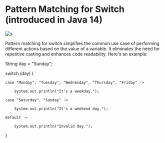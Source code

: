 # Pattern Matching for Switch (introduced in Java 14)

![s](https://github.com/PraveenNanda124/Technical-blogs/assets/116082827/194cbd00-bcc7-425d-ae88-3539e8f179d8)


Pattern matching for switch simplifies the common use case of performing different actions based on the value of a variable. It eliminates the need for repetitive casting and enhances code readability. Here's an example:



String day = "Sunday";



switch (day) {

    case "Monday", "Tuesday", "Wednesday", "Thursday", "Friday" ->

        System.out.println("It's a weekday.");

    case "Saturday", "Sunday" ->

        System.out.println("It's a weekend day.");

    default ->

        System.out.println("Invalid day.");

}
